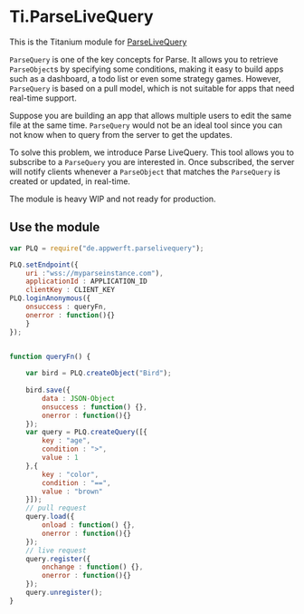 # Ti.ParseLiveQuery

This is the Titanium module for [ParseLiveQuery](https://github.com/parse-community/ParseLiveQuery-Android)

`ParseQuery` is one of the key concepts for Parse. It allows you to retrieve `ParseObject`s by specifying some conditions, making it easy to build apps such as a dashboard, a todo list or even some strategy games. However, `ParseQuery` is based on a pull model, which is not suitable for apps that need real-time support.

Suppose you are building an app that allows multiple users to edit the same file at the same time. `ParseQuery` would not be an ideal tool since you can not know when to query from the server to get the updates.

To solve this problem, we introduce Parse LiveQuery. This tool allows you to subscribe to a `ParseQuery` you are interested in. Once subscribed, the server will notify clients whenever a `ParseObject` that matches the `ParseQuery` is created or updated, in real-time.

The module is heavy WIP and not ready for production.

## Use the module

```javascript
var PLQ = require("de.appwerft.parselivequery");

PLQ.setEndpoint({
	uri :"wss://myparseinstance.com"), 
	applicationId : APPLICATION_ID
	clientKey : CLIENT_KEY
PLQ.loginAnonymous({
	onsuccess : queryFn,
	onerror : function(){}
	}
});


function queryFn() {
	
	var bird = PLQ.createObject("Bird");
	
	bird.save({
		data : JSON-Object
		onsuccess : function() {},
		onerror : function(){}
	});
	var query = PLQ.createQuery([{
		key : "age",
		condition : ">",
		value : 1
 	},{
		key : "color",
		condition : "==",
		value : "brown"
	}]);
	// pull request
	query.load({
		onload : function() {},
		onerror : function(){}
	});
	// live request
	query.register({
		onchange : function() {},
		onerror : function(){}
	});
	query.unregister();
}

```
